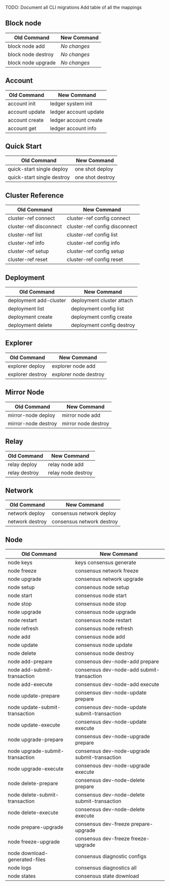 TODO: Document all CLI migrations
Add table of all the mappings

## Block node
| **Old Command**     | **New Command** |
|---------------------|-----------------|
| block node add      | *No changes*    |
| block node destroy  | *No changes*    |
| block node upgrade  | *No changes*    |

## Account
| **Old Command** | **New Command**       |
|-----------------|-----------------------|
| account init    | ledger system init    |
| account update  | ledger account update |
| account create  | ledger account create |
| account get     | ledger account info   |

## Quick Start
| **Old Command**            | **New Command**  |
|----------------------------|------------------|
| quick-start single deploy  | one shot deploy  |
| quick-start single destroy | one shot destroy |


## Cluster Reference
| **Old Command**        | **New Command**               |
|------------------------|-------------------------------|
| cluster-ref connect    | cluster-ref config connect    |
| cluster-ref disconnect | cluster-ref config disconnect |
| cluster-ref list       | cluster-ref config list       |
| cluster-ref info       | cluster-ref config info       |
| cluster-ref setup      | cluster-ref config setup      |
| cluster-ref reset      | cluster-ref config reset      |

## Deployment
| **Old Command**        | **New Command**           |
|------------------------|---------------------------|
| deployment add-cluster | deployment cluster attach |
| deployment list        | deployment config list    |
| deployment create      | deployment config create  |
| deployment delete      | deployment config destroy |

## Explorer
| **Old Command**   | **New Command**        |
|-------------------|------------------------|
| explorer deploy   | explorer node add      |
| explorer destroy  | explorer node destroy  |

## Mirror Node
| **Old Command**     | **New Command**      |
|---------------------|----------------------|
| mirror-node deploy  | mirror node add      |
| mirror-node destroy | mirror node destroy  |

## Relay
| **Old Command** | **New Command**     |
|-----------------|---------------------|
| relay deploy    | relay node add      |
| relay destroy   | relay node destroy  |

## Network
| **Old Command** | **New Command**           |
|-----------------|---------------------------|
| network deploy  | consensus network deploy  |
| network destroy | consensus network destroy |

## Node
| **Old Command**                 | **New Command**                               |
|---------------------------------|-----------------------------------------------|
| node keys                       | keys consensus generate                       |
| node freeze                     | consensus network freeze                      |
| node upgrade                    | consensus network upgrade                     |
| node setup                      | consensus node setup                          |
| node start                      | consensus node start                          |
| node stop                       | consensus node stop                           |
| node upgrade                    | consensus node upgrade                        |
| node restart                    | consensus node restart                        |
| node refresh                    | consensus node refresh                        |
| node add                        | consensus node add                            |
| node update                     | consensus node update                         |
| node delete                     | consensus node destroy                        |
| node add-prepare                | consensus dev-node-add prepare                |
| node add-submit-transaction     | consensus dev-node-add submit-transaction     |
| node add-execute                | consensus dev-node-add execute                |
| node update-prepare             | consensus dev-node-update prepare             |
| node update-submit-transaction  | consensus dev-node-update submit-transaction  |
| node update-execute             | consensus dev-node-update execute             |
| node upgrade-prepare            | consensus dev-node-upgrade prepare            |
| node upgrade-submit-transaction | consensus dev-node-upgrade submit-transaction |
| node upgrade-execute            | consensus dev-node-upgrade execute            |
| node delete-prepare             | consensus dev-node-delete prepare             |
| node delete-submit-transaction  | consensus dev-node-delete submit-transaction  |
| node delete-execute             | consensus dev-node-delete execute             |
| node prepare-upgrade            | consensus dev-freeze prepare-upgrade          |
| node freeze-upgrade             | consensus dev-freeze freeze-upgrade           |
| node download-generated-files   | consensus diagnostic configs                  |
| node logs                       | consensus diagnostics all                     |
| node states                     | consensus state download                      |




